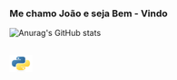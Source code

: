 ### Me chamo João e seja Bem - Vindo



![Anurag's GitHub stats](https://github-readme-stats.vercel.app/api?username=anuraghazra&show_icons=true&theme=dark)
<div style="display: inline_block"><br>
  <img align="center" alt="Rafa-Python" height="30" width="40" src="https://raw.githubusercontent.com/devicons/devicon/master/icons/python/python-original.svg">

</div>
